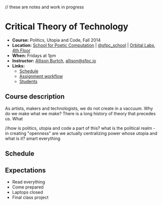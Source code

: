 // these are notes and work in progress

# Critical Theory of Technology

* **Course:** Politics, Utopia and Code, Fall 2014
* **Location:** [School for Poetic Computation](http://sfpc.io/) | [@sfpc_school](https://twitter.com/sfpc_school) | [Orbital Labs, 4th Floor](http://orbitalnyc.com/)
* **When:** Fridays at 1pm
* **Instructor:** [Allison Burtch](http://allisonburtch.net), [allison@sfpc.io](mailto:allison@sfpc.io)
* **Links:**
    * [Schedule](schedule.md)
    * [Assignment workflow](workflow.md)
    * [Students]()

## Course description
As artists, makers and technologists, we do not create in a vaccuum. Why do we make what we make? There is a long history of theory that precedes us. What

//how is politics, utopia and code a part of this?
what is the political realm - in creating "openness" are we actually centralizing power
whose utopia and what is it?
smart everything

## Schedule

## Expectations

* Read everything
* Come prepared
* Laptops closed
* Final class project

